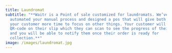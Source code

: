 ```yaml
---
title: Laundromat
subtitle: "**Waitr is a Point of sale customized for laundromats. We’ve
  automated your manual process and designed a pos that will give both you and
  your customer more time to focus on other things. Your customer will have a
  QR-code on their slip which they can scan to see the progress of their order
  and you will be able to notify them once their order is ready for
  collection.**"
image: /images/laundromat.jpg
---
```

